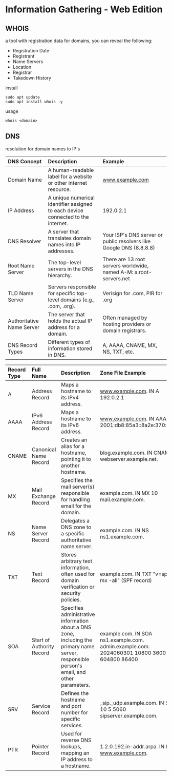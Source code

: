 # Information Gathering - Web Edition

## WHOIS

a tool with registration data for domains, you can reveal the following:

- Registration Date
- Registrant
- Name Servers
- Location
- Registrar
- Takedown History

install
```
sudo apt update
sudo apt install whois -y
```

usage
```
whois <domain>
```

## DNS

resolution for domain names to IP's


|DNS Concept |	Description |	Example|
|:--------|:------------|:--------|
|Domain Name 	|A human-readable label for a website or other internet resource. 	|www.example.com|
|IP Address 	|A unique numerical identifier assigned to each device connected to the internet. 	|192.0.2.1|
|DNS Resolver 	|A server that translates domain names into IP addresses. 	|Your ISP's DNS server or public resolvers like Google DNS (8.8.8.8)|
|Root Name Server 	|The top-level servers in the DNS hierarchy. 	|There are 13 root servers worldwide, named A-M: a.root-servers.net|
|TLD Name Server |	Servers responsible for specific top-level domains (e.g., .com, .org).| 	Verisign for .com, PIR for .org|
|Authoritative Name Server| 	The server that holds the actual IP address for a domain. 	|Often managed by hosting providers or domain registrars.|
|DNS Record Types 	|Different types of information stored in DNS. |	A, AAAA, CNAME, MX, NS, TXT, etc.

|Record Type 	|Full Name 	|Description 	|Zone File Example|
|:--------|:------------|:--------|:--------|
|A |	Address Record |	Maps a hostname to its IPv4 address. |	www.example.com. IN A 192.0.2.1|
|AAAA 	|IPv6 Address Record 	|Maps a hostname to its IPv6 address. 	|www.example.com. IN AAAA 2001:db8:85a3::8a2e:370:7334|
|CNAME |	Canonical Name Record 	|Creates an alias for a hostname, pointing it to another hostname. 	|blog.example.com. IN CNAME webserver.example.net.|
|MX 	|Mail Exchange Record| 	Specifies the mail server(s) responsible for handling email for the domain. 	|example.com. IN MX 10 mail.example.com.|
|NS 	|Name Server Record 	|Delegates a DNS zone to a specific authoritative name server. |	example.com. IN NS ns1.example.com.|
|TXT 	|Text Record 	|Stores arbitrary text information, often used for domain verification or security policies. 	|example.com. IN TXT "v=spf1 mx -all" (SPF record)|
|SOA 	|Start of Authority Record 	|Specifies administrative information about a DNS zone, including the primary name server, responsible person's email, and other parameters. 	|example.com. IN SOA ns1.example.com. admin.example.com. 2024060301 10800 3600 604800 86400|
|SRV 	|Service Record 	|Defines the hostname and port number for specific services. 	|_sip._udp.example.com. IN SRV 10 5 5060 sipserver.example.com.|
|PTR 	|Pointer Record 	|Used for reverse DNS lookups, mapping an IP address to a hostname. 	|1.2.0.192.in-addr.arpa. IN PTR www.example.com.|
